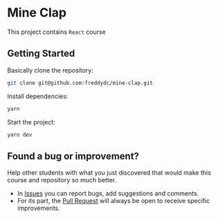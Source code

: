 # Mine Clap

This project contains `React` course

## Getting Started

Basically clone the repository:

```bash
git clone git@github.com:freddydc/mine-clap.git
```

Install dependencies:

```bash
yarn
```

Start the project:

```bash
yarn dev
```

## Found a bug or improvement?

Help other students with what you just discovered that would make this course and repository so much better.

- In [Issues](https://github.com/freddydc/mine-clap/issues/new) you can report bugs, add suggestions and comments.
- For its part, the [Pull Request](https://github.com/freddydc/mine-clap/pulls) will always be open to receive specific improvements.
